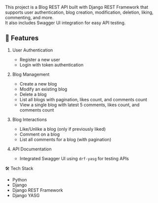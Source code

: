This project is a Blog REST API built with Django REST Framework that supports user authentication, blog creation, modification, deletion, liking, commenting, and more.  
It also includes Swagger UI integration for easy API testing.


## 🚀 Features

1. User Authentication
   - Register a new user
   - Login with token authentication

2. Blog Management
   - Create a new blog
   - Modify an existing blog
   - Delete a blog
   - List all blogs with pagination, likes count, and comments count
   - View a single blog with latest 5 comments, likes count, and comments count

3. Blog Interactions
   - Like/Unlike a blog (only if previously liked)
   - Comment on a blog
   - List all comments for a blog (with pagination)

4. API Documentation
   - Integrated Swagger UI using `drf-yasg` for testing APIs


🛠 Tech Stack

- Python
- Django 
- Django REST Framework 
- Django YASG

